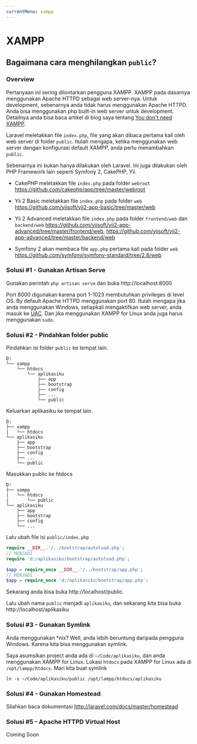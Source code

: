 ```yaml
---
currentMenu: xampp
---
```


XAMPP
=====

Bagaimana cara menghilangkan `public`?
--------------------------------------

### Overview

Pertanyaan ini sering dilontarkan pengguna XAMPP. XAMPP pada dasarnya menggunakan Apache HTTPD sebagai web server-nya. Untuk development, sebenarnya anda tidak harus menggunakan Apache HTTPD. Anda bisa menggunakan php built-in web server untuk development. Detailnya anda bisa baca artikel di blog saya tentang [You don't need XAMPP](https://mul14.wordpress.com/2015/05/01/you-dont-need-xampp/).

Laravel meletakkan file `index.php`, file yang akan dibaca pertama kali oleh web server di folder `public`. Itulah mengapa, ketika menggunakan web server dengan konfigurasi default XAMPP, anda perlu menambahkan `public`.

Sebenarnya ini bukan hanya dilakukan oleh Laravel. Ini juga dilakukan oleh PHP Framework lain seperti Symfony 2, CakePHP, Yii.

* CakePHP meletakkan file `index.php` pada folder `webroot` https://github.com/cakephp/app/tree/master/webroot

* Yii 2 Basic meletakkan file `index.php` pada folder `web` https://github.com/yiisoft/yii2-app-basic/tree/master/web

* Yii 2 Advanced meletakkan file `index.php` pada folder `frontend/web` dan `backend/web` https://github.com/yiisoft/yii2-app-advanced/tree/master/frontend/web, https://github.com/yiisoft/yii2-app-advanced/tree/master/backend/web

* Symfony 2 akan membaca file `app.php` pertama kali pada folder `web` https://github.com/symfony/symfony-standard/tree/2.8/web

### Solusi #1 - Gunakan Artisan Serve

Gunakan perintah `php artisan serve` dan buka http://localhost:8000

Port 8000 digunakan karena port 1-1023 membutuhkan privileges di level OS. By default Apache HTTPD menggunakan port 80. Itulah mengapa jika anda menggunakan Windows, setiapkali mengaktifkan web server, anda masuk ke [UAC](https://en.wikipedia.org/wiki/User_Account_Control). Dan jika menggunakan XAMPP for Linux anda juga harus menggunakan `sudo`.


### Solusi #2 - Pindahkan folder public

Pindahkan isi folder `public` ke tempat lain.

```
D:
└── xampp
    └── htdocs
        └── aplikasiku
            ├── app
            ├── bootstrap
            ├── config
            ├── ...
            └── public
```

Keluarkan aplikasiku ke tempat lain.

```
D:
├── xampp
|   └── htdocs
└── aplikasiku
    ├── app
    ├── bootstrap
    ├── config
    ├── ...
    └── public
```

Masukkan public ke htdocs

```
D:
├── xampp
|   └── htdocs
|       └── public
└── aplikasiku
    ├── app
    ├── bootstrap
    ├── config
    └── ...
```

Lalu ubah file isi `public/index.php`

```php
require __DIR__.'/../bootstrap/autoload.php';
// MENJADI
require 'd:/aplikasiku/bootstrap/autoload.php';

$app = require_once __DIR__.'/../bootstrap/app.php';
// MENJADI
$app = require_once 'd:/aplikasiku/bootstrap/app.php';
```

Sekarang anda bisa buka http://localhost/public.

Lalu ubah nama `public` menjadi `aplikasiku`, dan sekarang kita bisa buka http://localhost/aplikasiku

### Solusi #3 - Gunakan Symlink

Anda menggunakan *nix? Well, anda lebih beruntung daripada pengguna Windows. Karena kita bisa menggunakan symlink.

Saya asumsikan project anda ada di `~/Code/aplikasiku`, dan anda menggunakan XAMPP for Linux. Lokasi `htdocs` pada XAMPP for Linux ada di `/opt/lampp/htdocs`. Mari kita buat symlink

```
ln -s ~/Code/aplikasiku/public /opt/lampp/htdocs/aplikasiku
```

### Solusi #4 - Gunakan Homestead

Silahkan baca dokumentasi http://laravel.com/docs/master/homestead

### Solusi #5 - Apache HTTPD Virtual Host

Coming Soon
